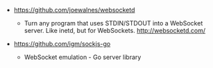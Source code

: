 - https://github.com/joewalnes/websocketd
  - Turn any program that uses STDIN/STDOUT into a WebSocket server. Like inetd, but for WebSockets. http://websocketd.com/
  
- https://github.com/igm/sockjs-go
  - WebSocket emulation - Go server library 
